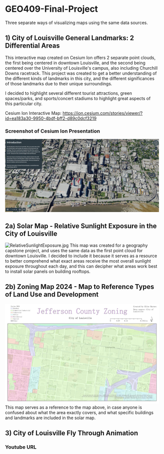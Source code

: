 # GEO409-Final-Project
Three separate ways of visualizing maps using the same data sources. 

## 1) City of Louisville General Landmarks: 2 Differential Areas
This interactive map created on Cesium Ion offers 2 separate point clouds, the first being centered in downtown Louisville, and the second being centered over the University of Louisville's campus, also including Churchill Downs racetrack. This project was created to get a better understanding of the different kinds of landmarks in this city, and the different significances of those landmarks due to their unique surroundings.

I decided to highlight several different tourist attractions, green spaces/parks, and sports/concert stadiums to highlight great aspects of this particular city.

Cesium Ion Interactive Map: https://ion.cesium.com/stories/viewer/?id=ea183a30-9950-4bdf-bff2-d89c0dcf3219 

### Screenshot of Cesium Ion Presentation
![CesiumIonScreenshot.png](CesiumIonScreenshot.png)

## 2a) Solar Map - Relative Sunlight Exposure in the City of Louisville
![RelativeSunlightExposure.jpg](RelativeSunlightExposure.jpg)
This map was created for a geography capstone project, and uses the same data as the first point cloud for downtown Louisville. I decided to include it because it serves as a resource to better comprehend what exact areas receive the most overall sunlight exposure throughout each day, and this can decipher what areas work best to install solar panels on building rooftops.

## 2b) Zoning Map 2024 - Map to Reference Types of Land Use and Development
![JeffersonCountyZoning.jpg](JeffersonCountyZoning.jpg)
This map serves as a reference to the map above, in case anyone is confused about what the area exactly covers, and what specific buildings and landmarks are included in the solar map. 

## 3) City of Louisville Fly Through Animation

### Youtube URL

